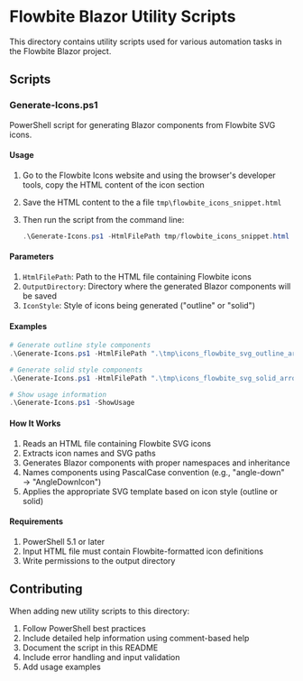 # Flowbite Blazor Utility Scripts

This directory contains utility scripts used for various automation tasks in the Flowbite Blazor project.

## Scripts

### Generate-Icons.ps1

PowerShell script for generating Blazor components from Flowbite SVG icons.

#### Usage

1. Go to the Flowbite Icons website and using the browser's developer tools, copy the HTML content of the icon section
1. Save the HTML content to the a file `tmp\flowbite_icons_snippet.html`
1. Then run the script from the command line:

    ```powershell
    .\Generate-Icons.ps1 -HtmlFilePath tmp/flowbite_icons_snippet.html -OutputDirectory src/Flowbite/Components/Icons -IconStyle outline
    ```

#### Parameters

1. `HtmlFilePath`: Path to the HTML file containing Flowbite icons
1. `OutputDirectory`: Directory where the generated Blazor components will be saved
1. `IconStyle`: Style of icons being generated ("outline" or "solid")

#### Examples

```powershell
# Generate outline style components
.\Generate-Icons.ps1 -HtmlFilePath ".\tmp\icons_flowbite_svg_outline_arrows.html" -OutputDirectory "..\Components\Icons" -IconStyle outline

# Generate solid style components
.\Generate-Icons.ps1 -HtmlFilePath ".\tmp\icons_flowbite_svg_solid_arrows.html" -OutputDirectory "..\Components\Icons" -IconStyle solid

# Show usage information
.\Generate-Icons.ps1 -ShowUsage
```

#### How It Works

1. Reads an HTML file containing Flowbite SVG icons
1. Extracts icon names and SVG paths
1. Generates Blazor components with proper namespaces and inheritance
1. Names components using PascalCase convention (e.g., "angle-down" → "AngleDownIcon")
1. Applies the appropriate SVG template based on icon style (outline or solid)

#### Requirements

1. PowerShell 5.1 or later
1. Input HTML file must contain Flowbite-formatted icon definitions
1. Write permissions to the output directory

## Contributing

When adding new utility scripts to this directory:

1. Follow PowerShell best practices
1. Include detailed help information using comment-based help
1. Document the script in this README
1. Include error handling and input validation
1. Add usage examples

